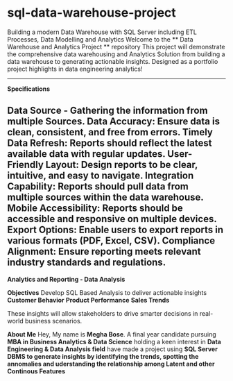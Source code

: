 # sql-data-warehouse-project
Building a modern Data Warehouse with SQL Server including ETL Processes, Data Modelling and Analytics
Welcome to the ** Data Warehouse and Analytics Project ** repository
This project will demonstrate the comprehensive data warehousing and Analytics Solution from building a data warehouse to generating actionable insights. Designed as a portfolio project highlights in data engineering analytics!

------------------------------------------------------------------------------------------------------------------------------------------------------------------
**Specifications**

**Data Source** - Gathering the information from multiple Sources.
**Data Accuracy**: Ensure data is clean, consistent, and free from errors.
**Timely Data Refresh**: Reports should reflect the latest available data with regular updates.
**User-Friendly Layout**: Design reports to be clear, intuitive, and easy to navigate.
**Integration Capability**: Reports should pull data from multiple sources within the data warehouse.
**Mobile Accessibility**: Reports should be accessible and responsive on multiple devices.
**Export Options**: Enable users to export reports in various formats (PDF, Excel, CSV).
**Compliance Alignment**: Ensure reporting meets relevant industry standards and regulations.
---------------------------------------------------------------------------------------------------------------------------------------------------------------------

**Analytics and Reporting - Data Analysis**

**Objectives**
Develop SQL Based Analysis to deliver actionable insights
**Customer Behavior**
**Product Performance**
**Sales Trends**

These insights will allow stakeholders to drive smarter decisions in real-world business scenarios.

**About Me**
Hey, My name is **Megha Bose**. A final year candidate pursuing **MBA in Business Analytics & Data Science** holding a keen interest in **Data Engineering & Data Analysis field** have made a project using **SQL Server DBMS to generate insights by identifying the trends, spotting the annomalies and uderstanding the relationship among Latent and other Continous Features**

